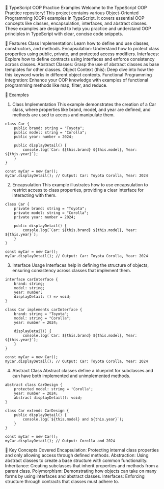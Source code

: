 🚗 TypeScript OOP Practice Examples
Welcome to the TypeScript OOP Practice repository! This project contains various Object-Oriented Programming (OOP) 
examples in TypeScript. It covers essential OOP concepts like classes, encapsulation, interfaces, and abstract classes. These examples are designed to help you practice and understand OOP principles in TypeScript with clear, concise code snippets.

🌟 Features
Class Implementation: Learn how to define and use classes, constructors, and methods.
Encapsulation: Understand how to protect class properties using public, private, and protected access modifiers.
Interfaces: Explore how to define contracts using interfaces and enforce consistency across classes.
Abstract Classes: Grasp the use of abstract classes as base templates for other classes.
Object Context (this): Deep dive into how the this keyword works in different object contexts.
Functional Programming Integration: Enhance your OOP knowledge with examples of functional programming methods like map, filter, 
and reduce.


📝 Examples
1. Class Implementation
This example demonstrates the creation of a Car class, where properties like brand, model, and year are defined, and methods are
used to access and manipulate them.

```
class Car {
    public brand: string = "Toyota";
    public model: string = "Corolla";
    public year: number = 2024;

    public displayDetail() {
        console.log(`Car: ${this.brand} ${this.model}, Year: ${this.year}`);
    }
}

const myCar = new Car();
myCar.displayDetail(); // Output: Car: Toyota Corolla, Year: 2024
```

2. Encapsulation
This example illustrates how to use encapsulation to restrict access to class properties, providing a clear interface
for interacting with them.
```
class Car {
    private brand: string = "Toyota";
    private model: string = "Corolla";
    private year: number = 2024;

    public displayDetail() {
        console.log(`Car: ${this.brand} ${this.model}, Year: ${this.year}`);
    }
}

const myCar = new Car();
myCar.displayDetail(); // Output: Car: Toyota Corolla, Year: 2024
```

3. Interface Usage
Interfaces help in defining the structure of objects, ensuring consistency across classes that implement them.
```
interface carInterface {
    brand: string;
    model: string;
    year: number;
    displayDetail: () => void;
}

class Car implements carInterface {
    brand: string = "Toyota";
    model: string = "Corolla";
    year: number = 2024;

    displayDetail() {
        console.log(`Car: ${this.brand} ${this.model}, Year: ${this.year}`);
    }
}

const myCar = new Car();
myCar.displayDetail(); // Output: Car: Toyota Corolla, Year: 2024
```

4. Abstract Class
Abstract classes define a blueprint for subclasses and can have both implemented and unimplemented methods.
```
abstract class CarDesign {
    protected model: string = 'Corolla';
    year: number = 2024;
    abstract displayDetail(): void;
}

class Car extends CarDesign {
    public displayDetail() {
        console.log(`${this.model} and ${this.year}`);
    }
}

const myCar = new Car();
myCar.displayDetail(); // Output: Corolla and 2024
```


🎯 Key Concepts Covered
Encapsulation: Protecting internal class properties and only allowing access through defined methods.
Abstraction: Using abstract classes to create a base structure with common functionality.
Inheritance: Creating subclasses that inherit properties and methods from a parent class.
Polymorphism: Demonstrating how objects can take on many forms by using interfaces and abstract classes.
Interfaces: Enforcing structure through contracts that classes must adhere to.
